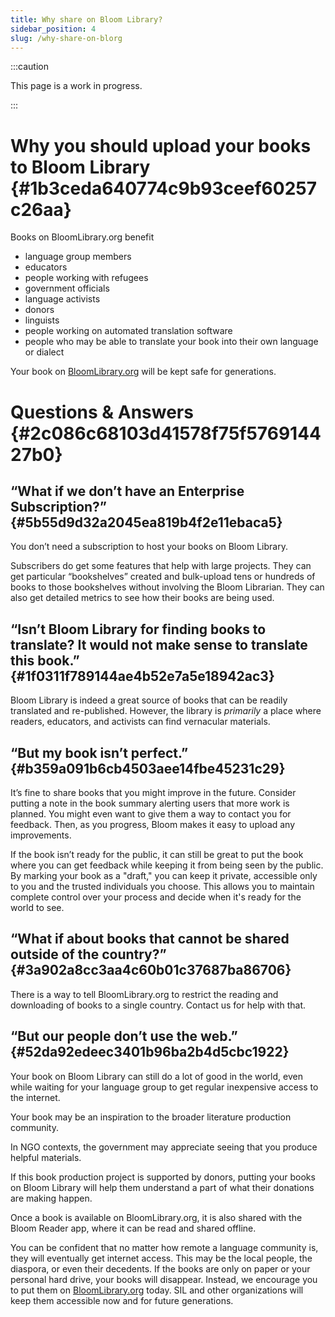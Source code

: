 ```yaml
---
title: Why share on Bloom Library?
sidebar_position: 4
slug: /why-share-on-blorg
---
```




:::caution

This page is a work in progress.

:::




# Why you should upload your books to Bloom Library {#1b3ceda640774c9b93ceef60257c26aa}


Books on BloomLibrary.org benefit 

- language group members
- educators
- people working with refugees
- government officials
- language activists
- donors
- linguists
- people working on automated translation software
- people who may be able to translate your book into their own language or dialect

Your book on [BloomLibrary.org](http://bloomlibrary.org/) will be kept safe for generations.


# Questions & Answers {#2c086c68103d41578f75f576914427b0}


## “What if we don’t have an Enterprise Subscription?” {#5b55d9d32a2045ea819b4f2e11ebaca5}


You don’t need a subscription to host your books on Bloom Library.


Subscribers do get some features that help with large projects. They can get particular “bookshelves” created and bulk-upload tens or hundreds of books to those bookshelves without involving the Bloom Librarian. They can also get detailed metrics to see how their books are being used.


## “Isn’t Bloom Library for finding books to translate? It would not make sense to translate this book.” {#1f0311f789144ae4b52e7a5e18942ac3}


Bloom Library is indeed a great source of books that can be readily translated and re-published. However, the library is _primarily_ a place where readers, educators, and activists can find vernacular materials.


## “But my book isn’t perfect.” {#b359a091b6cb4503aee14fbe45231c29}


It’s fine to share books that you might improve in the future. Consider putting a note in the book summary alerting users that more work is planned. You might even want to give them a way to contact you for feedback. Then, as you progress, Bloom makes it easy to upload any improvements.


If the book isn’t ready for the public, it can still be great to put the book where you can get feedback while keeping it from being seen by the public. By marking your book as a "draft," you can keep it private, accessible only to you and the trusted individuals you choose. This allows you to maintain complete control over your process and decide when it's ready for the world to see.


## “What if about books that cannot be shared outside of the country?” {#3a902a8cc3aa4c60b01c37687ba86706}


There is a way to tell BloomLibrary.org to restrict the reading and downloading of books to a single country. Contact us for help with that.


## “But our people don’t use the web.” {#52da92edeec3401b96ba2b4d5cbc1922}


Your book on Bloom Library can still do a lot of good in the world, even while waiting for your language group to get regular inexpensive access to the internet.


Your book may be an inspiration to the broader literature production community.


In NGO contexts, the government may appreciate seeing that you produce helpful materials.


If this book production project is supported by donors, putting your books on Bloom Library will help them understand a part of what their donations are making happen.


Once a book is available on BloomLibrary.org, it is also shared with the Bloom Reader app, where it can be read and shared offline.


You can be confident that no matter how remote a language community is, they will eventually get internet access. This may be the local people, the diaspora, or even their decedents. If the books are only on paper or your personal hard drive, your books will disappear. Instead, we encourage you to put them on [BloomLibrary.org](http://bloomlibrary.org/) today. SIL and other organizations will keep them accessible now and for future generations.


